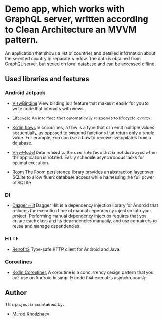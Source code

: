 # Demo app, which  works with GraphQL server, written according to Clean Architecture an MVVM pattern.

An application that shows a list of countries and detailed information about the selected country in
separate window. The data is obtained from GraphQL server, but stored on local database and can
be accessed offline

## Used libraries and features

### Android Jetpack

* [ViewBinding](https://developer.android.com/topic/libraries/view-binding) View binding is a
  feature that makes it easier for you to write code that interacts with views.

* [Lifecycle](https://developer.android.com/topic/libraries/architecture/lifecycle) An interface
  that automatically responds to lifecycle events.

* [Kotlin flows](https://developer.android.com/kotlin/flow) In coroutines, a flow is a type that can
  emit multiple values sequentially, as opposed to suspend functions that return only a single
  value. For example, you can use a flow to receive live updates from a database.

* [ViewModel](https://developer.android.com/topic/libraries/architecture/viewmodel) Data related to
  the user interface that is not destroyed when the application is rotated. Easily schedule
  asynchronous tasks for optimal execution.

* [Room](https://developer.android.com/training/data-storage/room) The Room persistence library
  provides an abstraction layer over SQLite to allow fluent database access while harnessing the
  full power of SQLite

### DI

* [Dagger Hilt](https://developer.android.com/training/dependency-injection/hilt-android) Dagger Hilt is a
  dependency injection library for Android that reduces the execution time of manual dependency
  injection into your project. Performing manual dependency injection requires that you create each
  class and its dependencies manually, and use containers to reuse and manage dependencies.

### HTTP

* [Retrofit2](https://github.com/square/retrofit) Type-safe HTTP client for Android and Java.

### Coroutines

* [Kotlin Coroutines](https://github.com/Kotlin/kotlinx.coroutines) A coroutine is a concurrency 
  design pattern that you can use on Android to simplify code that executes asynchronously.

## Author
This project is maintained by:
* [Murod Khodzhaev](https://github.com/mmh-dev)